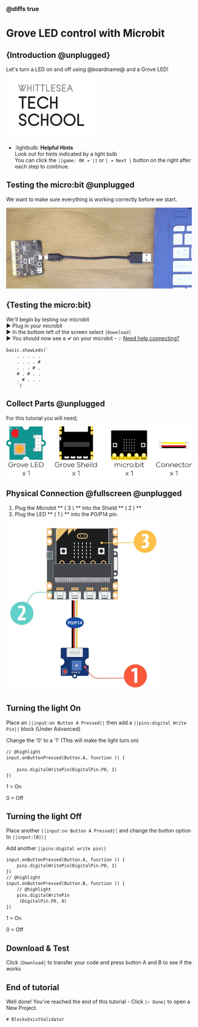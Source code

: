 <!--
Written by: casey 

Last updated: 16/08

Ready for Upload: Y

Tasks:
name change to grove-led, (replace other with grove-ledstrip)

-->

### @diffs true

# Grove LED control with Microbit

## {Introduction @unplugged}
Let's turn a LED on and off using @boardname@ and a Grove LED!
![WTS Logo](https://raw.githubusercontent.com/CarlTS/microbit-grove/master/assets/WTSLogo.png)

  - :lightbulb: **Helpful Hints**   
  Look out for hints indicated by a light bulb   
You can click the ``||game: OK ➔ ||`` or ``| ➔ Next |`` button on the right after each step to continue.

## Testing the micro:bit @unplugged
We want to make sure everything is working correctly before we start.

![Plugging in microbit](https://raw.githubusercontent.com/CarlTS/microbit-grove/master/assets/microbitplugin.gif)   

## {Testing the micro:bit}
We'll begin by testing our microbit   
► Plug in your microbit   
► In the bottom left of the screen select  ``|Download|``  
► You should now see a **✓** on your microbit  -  💡 [Need help connecting?](https://www.youtube.com/watch?v=qSjMDG84bMY)

```template
basic.showLeds(`
    . . . . .
    . . . . #
    . . . # .
    # . # . .
    . # . . .
    `)
```


## Collect Parts @unplugged

For this tutorial you will need;

![Parts Needed: 1x Grove LED, 1x Grove Shield, 1x micro:bit](https://raw.githubusercontent.com/CarlTS/grove-sensor-tutorial/master/images/GroveSensors/GroveLED-parts.png)


## Physical Connection  @fullscreen @unplugged
1. Plug the Microbit ** ( 3 ) ** into the Shield ** ( 2 ) **
2. Plug the LED ** ( 1 ) ** into the P0/P14 pin.

![image](https://raw.githubusercontent.com/CarlTS/grove-sensor-tutorial/master/images/ledbuttonpress.jpg)


## Turning the light On

Place an ``||input:on Button A Pressed||`` then add a ``||pins:digital Write Pin||`` block (Under Advanced)

Change the '0' to a '1' (This will make the light turn on)

```blocks
// @highlight
input.onButtonPressed(Button.A, function () {
   
    pins.digitalWritePin(DigitalPin.P0, 1)
})

```
1 = On

0 = Off

##  Turning the light Off

Place another ``||input:on Button A Pressed||`` and change the button option to ``||input:[B]||``

Add another ``||pins:digital write pin||``

```blocks
input.onButtonPressed(Button.A, function () {
    pins.digitalWritePin(DigitalPin.P0, 1)
})
// @highlight
input.onButtonPressed(Button.B, function () {
    // @highlight
    pins.digitalWritePin
     (DigitalPin.P0, 0)
})
```
1 = On

0 = Off

## Download & Test

Click ``|Download|`` to transfer your code and press button A and B to see if the works 

## End of tutorial

Well done! You've reached the end of this tutorial - Click  ``|✓ Done|`` to open a New Project.

```validation.global
# BlocksExistValidator
```

